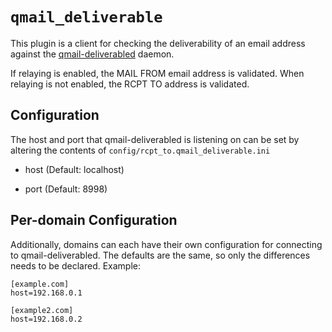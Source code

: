 # `qmail_deliverable`

This plugin is a client for checking the deliverability of an email
address against the [qmail-deliverabled](http://search.cpan.org/dist/Qmail-Deliverable/) daemon.

If relaying is enabled, the MAIL FROM email address is validated. When
relaying is not enabled, the RCPT TO address is validated.

## Configuration

The host and port that qmail-deliverabled is listening on can be set by
altering the contents of `config/rcpt_to.qmail_deliverable.ini`

* host (Default: localhost)

* port (Default: 8998)

## Per-domain Configuration

Additionally, domains can each have their own configuration for connecting
to qmail-deliverabled. The defaults are the same, so only the differences
needs to be declared. Example:

    [example.com]
    host=192.168.0.1

    [example2.com]
    host=192.168.0.2
